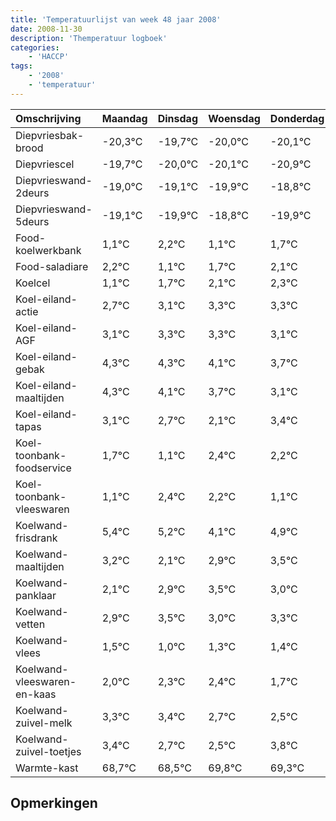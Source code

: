 ```yaml
---
title: 'Temperatuurlijst van week 48 jaar 2008'
date: 2008-11-30
description: 'Themperatuur logboek'
categories:
    - 'HACCP'
tags:
    - '2008'
    - 'temperatuur'
---
```

|Omschrijving|Maandag|Dinsdag|Woensdag|Donderdag|Vrijdag|Zaterdag|Zondag|
|:---|:---|:---|:---|:---|:---|:---|:---|
|Diepvriesbak-brood|-20,3°C|-19,7°C|-20,0°C|-20,1°C|-20,9°C|-19,8°C|-20,9°C|
|Diepvriescel|-19,7°C|-20,0°C|-20,1°C|-20,9°C|-19,8°C|-20,9°C|-20,3°C|
|Diepvrieswand-2deurs|-19,0°C|-19,1°C|-19,9°C|-18,8°C|-19,9°C|-19,3°C|-18,9°C|
|Diepvrieswand-5deurs|-19,1°C|-19,9°C|-18,8°C|-19,9°C|-19,3°C|-18,9°C|-18,7°C|
|Food-koelwerkbank|1,1°C|2,2°C|1,1°C|1,7°C|2,1°C|2,3°C|2,3°C|
|Food-saladiare|2,2°C|1,1°C|1,7°C|2,1°C|2,3°C|2,3°C|2,1°C|
|Koelcel|1,1°C|1,7°C|2,1°C|2,3°C|2,3°C|2,1°C|1,7°C|
|Koel-eiland-actie|2,7°C|3,1°C|3,3°C|3,3°C|3,1°C|2,7°C|2,1°C|
|Koel-eiland-AGF|3,1°C|3,3°C|3,3°C|3,1°C|2,7°C|2,1°C|3,4°C|
|Koel-eiland-gebak|4,3°C|4,3°C|4,1°C|3,7°C|3,1°C|4,4°C|4,2°C|
|Koel-eiland-maaltijden|4,3°C|4,1°C|3,7°C|3,1°C|4,4°C|4,2°C|3,1°C|
|Koel-eiland-tapas|3,1°C|2,7°C|2,1°C|3,4°C|3,2°C|2,1°C|2,9°C|
|Koel-toonbank-foodservice|1,7°C|1,1°C|2,4°C|2,2°C|1,1°C|1,9°C|2,5°C|
|Koel-toonbank-vleeswaren|1,1°C|2,4°C|2,2°C|1,1°C|1,9°C|2,5°C|2,0°C|
|Koelwand-frisdrank|5,4°C|5,2°C|4,1°C|4,9°C|5,5°C|5,0°C|5,3°C|
|Koelwand-maaltijden|3,2°C|2,1°C|2,9°C|3,5°C|3,0°C|3,3°C|3,4°C|
|Koelwand-panklaar|2,1°C|2,9°C|3,5°C|3,0°C|3,3°C|3,4°C|2,7°C|
|Koelwand-vetten|2,9°C|3,5°C|3,0°C|3,3°C|3,4°C|2,7°C|2,5°C|
|Koelwand-vlees|1,5°C|1,0°C|1,3°C|1,4°C|0,7°C|0,5°C|1,8°C|
|Koelwand-vleeswaren-en-kaas|2,0°C|2,3°C|2,4°C|1,7°C|1,5°C|2,8°C|2,3°C|
|Koelwand-zuivel-melk|3,3°C|3,4°C|2,7°C|2,5°C|3,8°C|3,3°C|2,6°C|
|Koelwand-zuivel-toetjes|3,4°C|2,7°C|2,5°C|3,8°C|3,3°C|2,6°C|3,7°C|
|Warmte-kast|68,7°C|68,5°C|69,8°C|69,3°C|68,6°C|69,7°C|68,7°C|

## Opmerkingen


